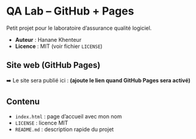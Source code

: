 # QA Lab – GitHub + Pages

Petit projet pour le laboratoire d’assurance qualité logiciel.

- **Auteur** : Hanane Khenteur
- **Licence** : MIT (voir fichier `LICENSE`)

## Site web (GitHub Pages)
➡️ Le site sera publié ici : **(ajoute le lien quand GitHub Pages sera activé)**

## Contenu
- `index.html` : page d’accueil avec mon nom
- `LICENSE` : licence MIT
- `README.md` : description rapide du projet
